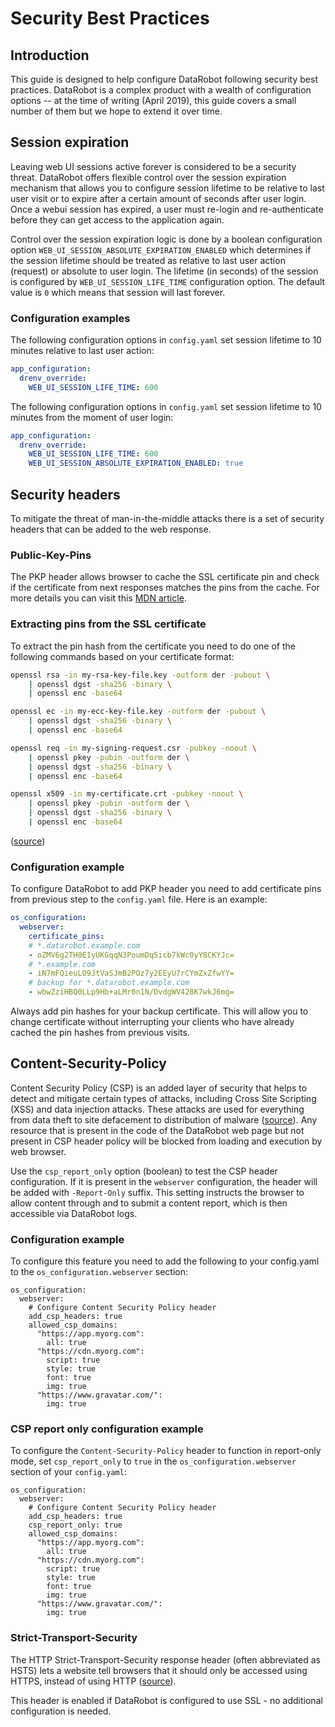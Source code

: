 # Security Best Practices

## Introduction
This guide is designed to help configure DataRobot following security best practices.
DataRobot is a complex product with a wealth of configuration options -- at the time of writing (April 2019), this  guide covers a small number of them but we hope to extend it over time.

## Session expiration
Leaving web UI sessions active forever is considered to be a security threat.
DataRobot offers flexible control over the session expiration mechanism that allows you to configure session lifetime to be relative to last user visit or to expire after a certain amount of seconds after user login.
Once a webui session has expired, a user must re-login and re-authenticate before they can get access to the application again.

Control over the session expiration logic is done by a boolean configuration option `WEB_UI_SESSION_ABSOLUTE_EXPIRATION_ENABLED` which determines if the session lifetime should be treated as relative to last user action (request) or absolute to user login.
The lifetime (in seconds) of the session is configured by `WEB_UI_SESSION_LIFE_TIME` configuration option. The default value is `0` which means that session will last forever.

### Configuration examples
The following configuration options in `config.yaml` set session lifetime to 10 minutes relative to last user action:

```yaml
app_configuration:
  drenv_override:
    WEB_UI_SESSION_LIFE_TIME: 600
```

The following configuration options in `config.yaml` set session lifetime to 10 minutes from the moment of user login:

```yaml
app_configuration:
  drenv_override:
    WEB_UI_SESSION_LIFE_TIME: 600
    WEB_UI_SESSION_ABSOLUTE_EXPIRATION_ENABLED: true
```

## Security headers
To mitigate the threat of man-in-the-middle attacks there is a set of security headers that can be added to the web response.

### Public-Key-Pins
The PKP header allows browser to cache the SSL certificate pin and check if the certificate from next responses matches the pins from the cache.
For more details you can visit this [MDN article](https://developer.mozilla.org/en-US/docs/Web/HTTP/Public_Key_Pinning).

### Extracting pins from the SSL certificate
To extract the pin hash from the certificate you need to do one of the following commands based on your certificate format:

```bash
openssl rsa -in my-rsa-key-file.key -outform der -pubout \
    | openssl dgst -sha256 -binary \
    | openssl enc -base64

openssl ec -in my-ecc-key-file.key -outform der -pubout \
    | openssl dgst -sha256 -binary \
    | openssl enc -base64

openssl req -in my-signing-request.csr -pubkey -noout \
    | openssl pkey -pubin -outform der \
    | openssl dgst -sha256 -binary \
    | openssl enc -base64

openssl x509 -in my-certificate.crt -pubkey -noout \
    | openssl pkey -pubin -outform der \
    | openssl dgst -sha256 -binary \
    | openssl enc -base64
```

([source](https://developer.mozilla.org/en-US/docs/Web/HTTP/Public_Key_Pinning#Extracting_the_Base64_encoded_public_key_information))

### Configuration example
To configure DataRobot to add PKP header you need to add certificate pins from previous step to the `config.yaml` file.
Here is an example:

```yaml
os_configuration:
  webserver:
    certificate_pins:
    # *.datarobot.example.com
    - oZMV6g2TH0E1yUKGqqN3PoumDq5icb7kWc0yY8CKYJc=
    # *.example.com
    - iN7mFQieuLO9JtVaSJmB2POz7y2EEyU7rCYmZxZfwYY=
    # backup for *.datarobot.example.com
    - wbwZziHBQ0LLp9Hb+aLMr0n1N/DvdgWV428K7wkJ6mg=
```
Always add pin hashes for your backup certificate.
This will allow you to change certificate without interrupting your clients who have already cached the pin hashes from previous visits.

## Content-Security-Policy
Content Security Policy (CSP) is an added layer of security that helps to detect and mitigate certain types of attacks, including Cross Site Scripting (XSS) and data injection attacks.
These attacks are used for everything from data theft to site defacement to distribution of malware ([source](https://developer.mozilla.org/en-US/docs/Web/HTTP/CSP)).
Any resource that is present in the code of the DataRobot web page but not present in CSP header policy will be blocked from loading and execution by web browser.

Use the `csp_report_only` option (boolean) to test the CSP header configuration.
If it is present in the `webserver` configuration, the header will be added with `-Report-Only` suffix.
This setting instructs the browser to allow content through and to submit a content report, which is then accessible via DataRobot logs.

### Configuration example
To configure this feature you need to add the following to your config.yaml to the `os_configuration.webserver` section:

```yaml:
os_configuration:
  webserver:
    # Configure Content Security Policy header
    add_csp_headers: true
    allowed_csp_domains:
      "https://app.myorg.com":
        all: true
      "https://cdn.myorg.com":
        script: true
        style: true
        font: true
        img: true
      "https://www.gravatar.com/":
        img: true
```

### CSP report only configuration example
To configure the `Content-Security-Policy` header to function in report-only mode, set `csp_report_only` to `true` in the `os_configuration.webserver` section of your `config.yaml`:

```yaml:
os_configuration:
  webserver:
    # Configure Content Security Policy header
    add_csp_headers: true
    csp_report_only: true
    allowed_csp_domains:
      "https://app.myorg.com":
        all: true
      "https://cdn.myorg.com":
        script: true
        style: true
        font: true
        img: true
      "https://www.gravatar.com/":
        img: true
```

### Strict-Transport-Security
The HTTP Strict-Transport-Security response header (often abbreviated as HSTS) lets a website tell browsers that it should only be accessed using HTTPS, instead of using HTTP ([source](https://developer.mozilla.org/en-US/docs/Web/HTTP/Headers/Strict-Transport-Security)).

This header is enabled if DataRobot is configured to use SSL - no additional configuration is needed.
